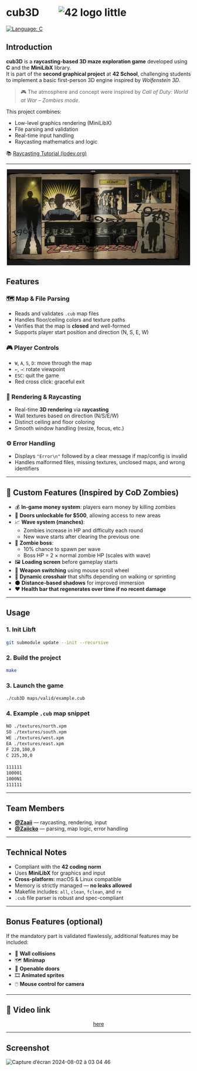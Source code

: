 # cub3D  &nbsp;&nbsp;&nbsp;&nbsp;&nbsp;&nbsp; ![42 logo little](https://github.com/user-attachments/assets/4cecf5b8-a28e-49c5-a4b1-2030e571a0b3)

[![Language: C](https://img.shields.io/badge/Language-C-blue.svg)](https://en.wikipedia.org/wiki/C_(programming_language))

## Introduction

**cub3D** is a **raycasting-based 3D maze exploration game** developed using **C** and the **MiniLibX** library.  
It is part of the **second graphical project** at **42 School**, challenging students to implement a basic first-person 3D engine inspired by *Wolfenstein 3D*.

> 🎮 The atmosphere and concept were inspired by *Call of Duty: World at War – Zombies mode*.

This project combines:
- Low-level graphics rendering (MiniLibX)
- File parsing and validation
- Real-time input handling
- Raycasting mathematics and logic

📚 [Raycasting Tutorial (lodev.org)](https://lodev.org/cgtutor/raycasting.html)

---
<p align="center">
  <img src="game_gif.gif" width="500"/>
</p>

## Features

### 🗺️ Map & File Parsing
- Reads and validates `.cub` map files
- Handles floor/ceiling colors and texture paths
- Verifies that the map is **closed** and well-formed
- Supports player start position and direction (N, S, E, W)

### 🎮 Player Controls
- `W`, `A`, `S`, `D`: move through the map
- `←`, `→`: rotate viewpoint
- `ESC`: quit the game
- Red cross click: graceful exit

### 🧱 Rendering & Raycasting
- Real-time **3D rendering** via **raycasting**
- Wall textures based on direction (N/S/E/W)
- Distinct ceiling and floor coloring
- Smooth window handling (resize, focus, etc.)

### ⚙️ Error Handling
- Displays `"Error\n"` followed by a clear message if map/config is invalid
- Handles malformed files, missing textures, unclosed maps, and wrong identifiers

---

## 🔫 Custom Features (Inspired by CoD Zombies)

- 💰 **In-game money system**: players earn money by killing zombies  
- 🚪 **Doors unlockable for $500**, allowing access to new areas  
- 📈 **Wave system (manches)**:
  - Zombies increase in HP and difficulty each round
  - New wave starts after clearing the previous one
- 👹 **Zombie boss**:
  - 10% chance to spawn per wave
  - Boss HP = 2 × normal zombie HP (scales with wave)
- 🖼️ **Loading screen** before gameplay starts  
- 🔁 **Weapon switching** using mouse scroll wheel  
- 🎯 **Dynamic crosshair** that shifts depending on walking or sprinting  
- 🌑 **Distance-based shadows** for improved immersion
- ❤️ **Health bar that regenerates over time if no recent damage**

---

## Usage

### 1. Init Libft

```bash
git submodule update --init --recursive
```

### 2. Build the project

```bash
make
```

### 3. Launch the game

```bash
./cub3D maps/valid/example.cub
```

### 4. Example `.cub` map snippet

```
NO ./textures/north.xpm
SO ./textures/south.xpm
WE ./textures/west.xpm
EA ./textures/east.xpm
F 220,100,0
C 225,30,0

111111
100001
1000N1
111111
```

---

## Team Members

- [**@Zaaii**](https://github.com/Zaaii77) — raycasting, rendering, input
- [**@Zaiicko**](https://github.com/Zaiicko) — parsing, map logic, error handling

---

## Technical Notes

- Compliant with the **42 coding norm**
- Uses **MiniLibX** for graphics and input
- **Cross-platform:** macOS & Linux compatible
- Memory is strictly managed — **no leaks allowed**
- Makefile includes: `all`, `clean`, `fclean`, and `re`
- `.cub` file parser is robust and spec-compliant

---

## Bonus Features (optional)

If the mandatory part is validated flawlessly, additional features may be included:

- 🧱 **Wall collisions**
- 🗺️ **Minimap**
- 🚪 **Openable doors**
- 🎞️ **Animated sprites**
- 🖱️ **Mouse control for camera**

---

## 🎥 Video link

<p align="center">
  <a href="https://www.youtube.com/watch?v=dQw4w9WgXcQ" target="_blank">here</a>
</p>

---

## Screenshot

<img width="214" height="188" alt="Capture d’écran 2024-08-02 à 03 04 46" src="https://github.com/user-attachments/assets/cc961eec-0b1a-42b1-b505-01172c95cea6" />
